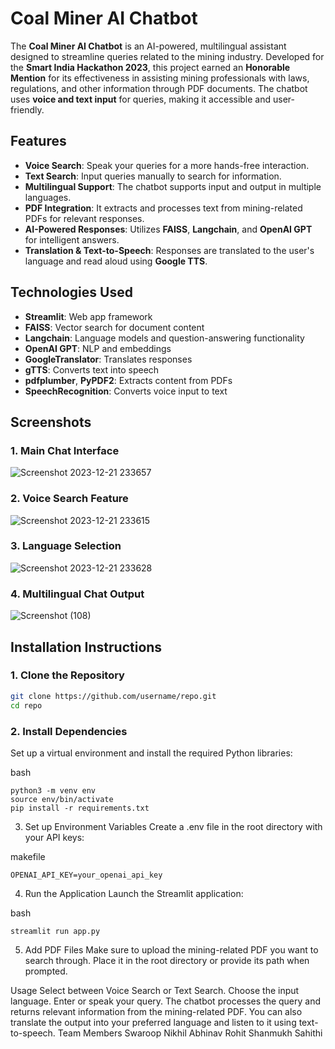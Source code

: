 # Coal Miner AI Chatbot

The **Coal Miner AI Chatbot** is an AI-powered, multilingual assistant designed to streamline queries related to the mining industry. Developed for the **Smart India Hackathon 2023**, this project earned an **Honorable Mention** for its effectiveness in assisting mining professionals with laws, regulations, and other information through PDF documents. The chatbot uses **voice and text input** for queries, making it accessible and user-friendly.

## Features
- **Voice Search**: Speak your queries for a more hands-free interaction.
- **Text Search**: Input queries manually to search for information.
- **Multilingual Support**: The chatbot supports input and output in multiple languages.
- **PDF Integration**: It extracts and processes text from mining-related PDFs for relevant responses.
- **AI-Powered Responses**: Utilizes **FAISS**, **Langchain**, and **OpenAI GPT** for intelligent answers.
- **Translation & Text-to-Speech**: Responses are translated to the user's language and read aloud using **Google TTS**.

## Technologies Used
- **Streamlit**: Web app framework
- **FAISS**: Vector search for document content
- **Langchain**: Language models and question-answering functionality
- **OpenAI GPT**: NLP and embeddings
- **GoogleTranslator**: Translates responses
- **gTTS**: Converts text into speech
- **pdfplumber**, **PyPDF2**: Extracts content from PDFs
- **SpeechRecognition**: Converts voice input to text

## Screenshots

### 1. Main Chat Interface
![Screenshot 2023-12-21 233657](https://github.com/user-attachments/assets/6ff05efd-bb69-4c1d-ae49-6728f8426596)


### 2. Voice Search Feature

![Screenshot 2023-12-21 233615](https://github.com/user-attachments/assets/ba3032bb-4d57-49c0-9b6b-73bf565b6223)

### 3. Language Selection
![Screenshot 2023-12-21 233628](https://github.com/user-attachments/assets/29d77cb3-14fd-4209-bcff-5945824be4dd)


### 4. Multilingual Chat Output
![Screenshot (108)](https://github.com/user-attachments/assets/9c07d874-acb8-4e42-ad96-eaa71cb04dc9)


## Installation Instructions

### 1. Clone the Repository
```bash
git clone https://github.com/username/repo.git
cd repo
```
### 2. Install Dependencies
Set up a virtual environment and install the required Python libraries:

bash
```
python3 -m venv env
source env/bin/activate
pip install -r requirements.txt
```
3. Set up Environment Variables
Create a .env file in the root directory with your API keys:

makefile
```
OPENAI_API_KEY=your_openai_api_key
```
4. Run the Application
Launch the Streamlit application:

bash
```
streamlit run app.py
```
5. Add PDF Files
Make sure to upload the mining-related PDF you want to search through. Place it in the root directory or provide its path when prompted.

Usage
Select between Voice Search or Text Search.
Choose the input language.
Enter or speak your query.
The chatbot processes the query and returns relevant information from the mining-related PDF.
You can also translate the output into your preferred language and listen to it using text-to-speech.
Team Members
Swaroop
Nikhil
Abhinav
Rohit
Shanmukh
Sahithi
